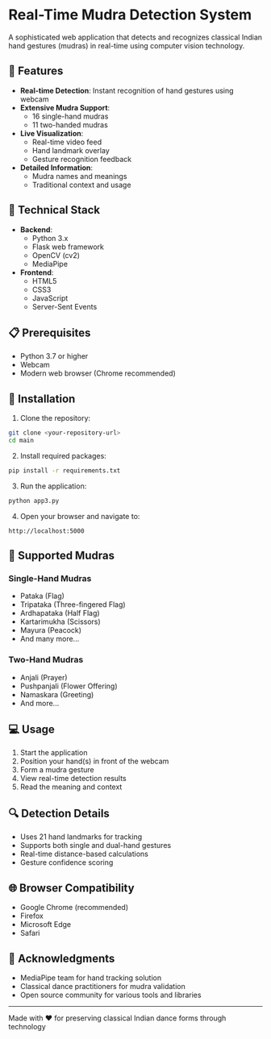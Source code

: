 # Real-Time Mudra Detection System

A sophisticated web application that detects and recognizes classical Indian hand gestures (mudras) in real-time using computer vision technology.

## 🌟 Features

- **Real-time Detection**: Instant recognition of hand gestures using webcam
- **Extensive Mudra Support**:
  - 16 single-hand mudras
  - 11 two-handed mudras
- **Live Visualization**:
  - Real-time video feed
  - Hand landmark overlay
  - Gesture recognition feedback
- **Detailed Information**:
  - Mudra names and meanings
  - Traditional context and usage

## 🚀 Technical Stack

- **Backend**:
  - Python 3.x
  - Flask web framework
  - OpenCV (cv2)
  - MediaPipe
- **Frontend**:
  - HTML5
  - CSS3
  - JavaScript
  - Server-Sent Events

## 📋 Prerequisites

- Python 3.7 or higher
- Webcam
- Modern web browser (Chrome recommended)

## 🔧 Installation

1. Clone the repository:
```bash
git clone <your-repository-url>
cd main
```

2. Install required packages:
```bash
pip install -r requirements.txt
```

3. Run the application:
```bash
python app3.py
```

4. Open your browser and navigate to:
```
http://localhost:5000
```

## 🎯 Supported Mudras

### Single-Hand Mudras
- Pataka (Flag)
- Tripataka (Three-fingered Flag)
- Ardhapataka (Half Flag)
- Kartarimukha (Scissors)
- Mayura (Peacock)
- And many more...

### Two-Hand Mudras
- Anjali (Prayer)
- Pushpanjali (Flower Offering)
- Namaskara (Greeting)
- And more...

## 💻 Usage

1. Start the application
2. Position your hand(s) in front of the webcam
3. Form a mudra gesture
4. View real-time detection results
5. Read the meaning and context

## 🔍 Detection Details

- Uses 21 hand landmarks for tracking
- Supports both single and dual-hand gestures
- Real-time distance-based calculations
- Gesture confidence scoring

## 🌐 Browser Compatibility

- Google Chrome (recommended)
- Firefox
- Microsoft Edge
- Safari


## 🙏 Acknowledgments

- MediaPipe team for hand tracking solution
- Classical dance practitioners for mudra validation
- Open source community for various tools and libraries



---
Made with ❤️ for preserving classical Indian dance forms through technology
